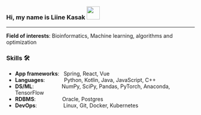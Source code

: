 ### Hi, my name is Liine Kasak <img src="https://tenor.com/view/wave-hello-emote-flat-waving-gif-22026836" width="35" height="35" />

 
***
**Field of interests**: Bioinformatics, Machine learning, algorithms and optimization

### Skills 🛠️
- **App frameworks**:   Spring, React, Vue
- **Languages**:             Python, Kotlin, Java, JavaScript, C++
- **DS/ML**:                   NumPy, SciPy, Pandas, PyTorch, Anaconda, TensorFlow
- **RDBMS**:                  Oracle, Postgres
- **DevOps**:                  Linux, Git, Docker, Kubernetes
